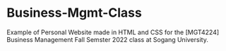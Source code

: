 # Business-Mgmt-Class

Example of Personal Website made in HTML and CSS for the [MGT4224] Business Management Fall Semster 2022 class at Sogang University.

